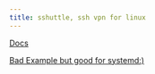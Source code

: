 ```yaml
---
title: sshuttle, ssh vpn for linux
---
```


[Docs](https://sshuttle.readthedocs.io/en/stable/manpage.html)

[Bad Example but good for systemd:)](https://gist.github.com/theherk/8b1bf162a2403cca40f3dfd968be7853)
